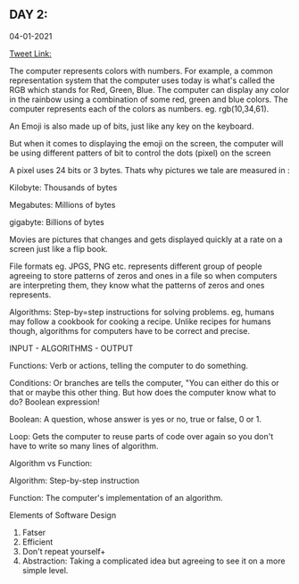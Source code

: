 ## DAY 2:

04-01-2021

[Tweet Link: ](https://twitter.com/umuks_/status/1346179109265813506?s=20)

The computer represents colors with numbers. For example, a common representation system that the computer uses today is what's called the RGB which stands for Red, Green, Blue. The computer can display any color in the rainbow using a combination of some red, green and blue colors. The computer represents each of the colors as numbers. eg. rgb(10,34,61).

An Emoji is also made up of bits, just like any key on the keyboard.

But when it comes to displaying the emoji on the screen, the computer will be using different patters of bit to control the dots (pixel) on the screen

A pixel uses 24 bits or 3 bytes. Thats why pictures we tale are measured in :

Kilobyte: Thousands of bytes

Megabutes: Millions of bytes

gigabyte: Billions of  bytes

Movies are pictures that changes and gets displayed quickly at a rate on a screen just like a flip book. 

File formats eg. JPGS, PNG etc. represents different group of people agreeing to store patterns of zeros and ones in a file so when computers are interpreting them, they know what the patterns of zeros and ones represents. 

Algorithms: Step-by=step instructions for solving problems. eg, humans may follow a cookbook for cooking a recipe. Unlike recipes for humans though, algorithms for computers have to be correct and precise.

INPUT - ALGORITHMS - OUTPUT

Functions: Verb or actions, telling the computer to do something.

Conditions: Or branches are tells the computer, "You can either do this or that or maybe this other thing. But how does the computer know what to do? Boolean expression!

Boolean: A question, whose answer is yes or no, true or false, 0 or 1.

Loop: Gets the computer to reuse parts of code over again so you don't have to write so many lines of algorithm.

Algorithm vs Function:

Algorithm: Step-by-step instruction

Function: The computer's implementation of an algorithm.

Elements of Software Design

1. Fatser
2. Efficient
3. Don't repeat yourself+
4. Abstraction: Taking a complicated idea but agreeing to see it on a more simple level.

